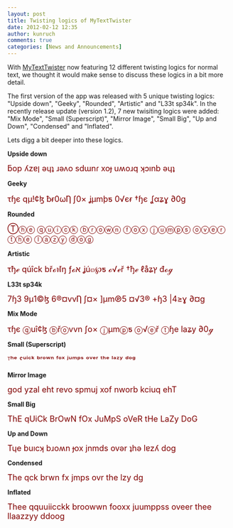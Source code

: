 ```yaml
---
layout: post
title: Twisting logics of MyTextTwister
date: 2012-02-12 12:35
author: kunruch
comments: true
categories: [News and Announcements]
---
```

With <a title="MYTEXTTWISTER" href="http://kunruchcreations.com/mytexttwister/">MyTextTwister</a> now featuring 12 different twisting logics for normal text, we thought it would make sense to discuss these logics in a bit more detail.

The first version of the app was released with 5 unique twisting logics: "Upside down", "Geeky", "Rounded", "Artistic" and "L33t sp34k". In the recently release update (version 1.2), 7 new twisiting logics were added: "Mix Mode", "Small (Superscript)", "Mirror Image", "Small Big", "Up and Down", "Condensed" and "Inflated".

Lets digg a bit deeper into these logics.

<strong>Upside down </strong>

<span style="color: #800000;font-size: large">ƃop ʎzɐן ǝɥʇ ɹǝʌo sdɯnɾ xoɟ uʍoɹq ʞɔınb ǝɥʇ</span>

<strong>Geeky</strong>

<span style="color: #800000;font-size: large">τɧє qµ!¢ɮ ƀɍ0ωȠ ʃ0× ʝµmþƽ 0√єɍ †ɧє ʆαʑɣ ∂0g</span>

<strong>Rounded</strong>

<span style="color: #800000;font-size: large">Ⓣⓗⓔ ⓠⓤⓘⓒⓚ ⓑⓡⓞⓦⓝ ⓕⓞⓧ ⓙⓤⓜⓟⓢ ⓞⓥⓔⓡ ⓣⓗⓔ ⓛⓐⓩⓨ ⓓⓞⓖ</span>

<strong>Artistic</strong>

<span style="color: #800000;font-size: large">τђℯ qúîck břℴฬŋ ƒℴא ʝú๓℘ƽ ℴ√ℯř †ђℯ ℓåʑץ đℴℊ</span>

<strong>L33t sp34k</strong>

<span style="color: #800000;font-size: large">7ɧ3 9µ1©ɮ 6®¤vvȠ ʃ¤× ]µm℗5 ¤√3® +ɧ3 |4≥ɣ ∂¤g</span>

<strong>Mix Mode</strong>

<span style="color: #800000;font-size: large">τɧє ⓠuî¢ɮ ⓑřⓞvvn ʃo× ⓙµmⓟƽ ⓞ√ⓔř ⓣɧe laʑy ∂0ℊ</span>

<strong>Small (Superscript)</strong>

<span style="color: #800000;font-size: large">ᵀʰᵉ ˤᵘⁱᶜᵏ ᵇʳᵒʷⁿ ᶠᵒˣ ʲᵘᵐᵖˢ ᵒᵛᵉʳ ᵗʰᵉ ˡᵃᶻʸ ᵈᵒᵍ</span>

<strong>Mirror Image</strong>

<span style="color: #800000;font-size: large">god yzal eht revo spmuj xof nworb kciuq ehT</span>

<strong>Small Big</strong>

<span style="color: #800000;font-size: large">ThE qUiCk BrOwN fOx JuMpS oVeR tHe LaZy DoG</span>

<strong>Up and Down</strong>

<span style="color: #800000;font-size: large">Tɥe buıcʞ bɹoʍn ɟox jnmds ovǝr ʇhǝ lɐzʎ dog</span>

<strong>Condensed</strong>

<span style="color: #800000;font-size: large">The qck brwn fx jmps ovr the lzy dg</span>

<strong>Inflated</strong>

<span style="color: #800000;font-size: large">Thee qquuiicckk broowwn fooxx juumppss oveer thee llaazzyy ddoog</span>

&nbsp;

&nbsp;
